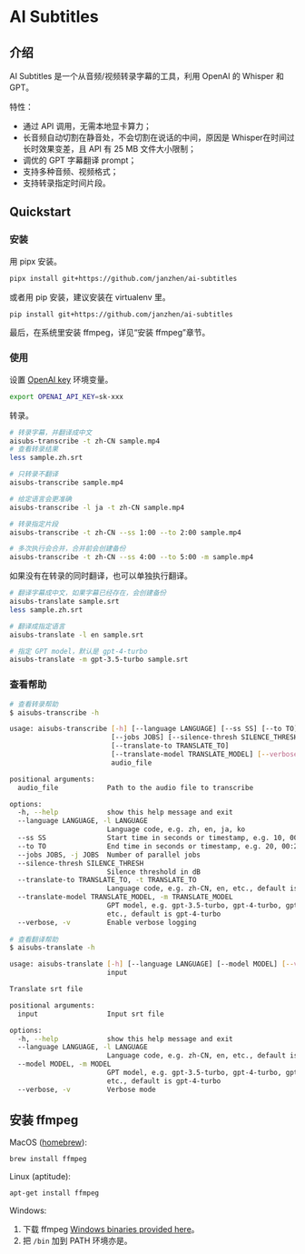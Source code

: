 # AI Subtitles

## 介绍

AI Subtitles 是一个从音频/视频转录字幕的工具，利用 OpenAI 的 Whisper 和 GPT。

特性：

* 通过 API 调用，无需本地显卡算力；
* 长音频自动切割在静音处，不会切割在说话的中间，原因是 Whisper在时间过长时效果变差，且 API 有 25 MB 文件大小限制；
* 调优的 GPT 字幕翻译 prompt；
* 支持多种音频、视频格式；
* 支持转录指定时间片段。

## Quickstart

### 安装

用 pipx 安装。

```sh
pipx install git+https://github.com/janzhen/ai-subtitles
```

或者用 pip 安装，建议安装在 virtualenv 里。

```
pip install git+https://github.com/janzhen/ai-subtitles
```

最后，在系统里安装 ffmpeg，详见“安装 ffmpeg”章节。

### 使用

设置 [OpenAI key](https://platform.openai.com/api-keys) 环境变量。

```sh
export OPENAI_API_KEY=sk-xxx
```

转录。

```sh
# 转录字幕，并翻译成中文
aisubs-transcribe -t zh-CN sample.mp4
# 查看转录结果
less sample.zh.srt

# 只转录不翻译
aisubs-transcribe sample.mp4

# 给定语言会更准确
aisubs-transcribe -l ja -t zh-CN sample.mp4

# 转录指定片段
aisubs-transcribe -t zh-CN --ss 1:00 --to 2:00 sample.mp4

# 多次执行会合并，合并前会创建备份
aisubs-transcribe -t zh-CN --ss 4:00 --to 5:00 -m sample.mp4
```

如果没有在转录的同时翻译，也可以单独执行翻译。

```sh
# 翻译字幕成中文，如果字幕已经存在，会创建备份
aisubs-translate sample.srt
less sample.zh.srt

# 翻译成指定语言
aisubs-translate -l en sample.srt

# 指定 GPT model，默认是 gpt-4-turbo
aisubs-translate -m gpt-3.5-turbo sample.srt
```

### 查看帮助

```sh
# 查看转录帮助
$ aisubs-transcribe -h

usage: aisubs-transcribe [-h] [--language LANGUAGE] [--ss SS] [--to TO]
                         [--jobs JOBS] [--silence-thresh SILENCE_THRESH]
                         [--translate-to TRANSLATE_TO]
                         [--translate-model TRANSLATE_MODEL] [--verbose]
                         audio_file

positional arguments:
  audio_file            Path to the audio file to transcribe

options:
  -h, --help            show this help message and exit
  --language LANGUAGE, -l LANGUAGE
                        Language code, e.g. zh, en, ja, ko
  --ss SS               Start time in seconds or timestamp, e.g. 10, 00:10
  --to TO               End time in seconds or timestamp, e.g. 20, 00:20
  --jobs JOBS, -j JOBS  Number of parallel jobs
  --silence-thresh SILENCE_THRESH
                        Silence threshold in dB
  --translate-to TRANSLATE_TO, -t TRANSLATE_TO
                        Language code, e.g. zh-CN, en, etc., default is zh-CN
  --translate-model TRANSLATE_MODEL, -m TRANSLATE_MODEL
                        GPT model, e.g. gpt-3.5-turbo, gpt-4-turbo, gpt-4,
                        etc., default is gpt-4-turbo
  --verbose, -v         Enable verbose logging
 
# 查看翻译帮助
$ aisubs-translate -h

usage: aisubs-translate [-h] [--language LANGUAGE] [--model MODEL] [--verbose]
                        input

Translate srt file

positional arguments:
  input                 Input srt file

options:
  -h, --help            show this help message and exit
  --language LANGUAGE, -l LANGUAGE
                        Language code, e.g. zh-CN, en, etc., default is zh-CN
  --model MODEL, -m MODEL
                        GPT model, e.g. gpt-3.5-turbo, gpt-4-turbo, gpt-4,
                        etc., default is gpt-4-turbo
  --verbose, -v         Verbose mode

```



## 安装 ffmpeg

MacOS ([homebrew](http://brew.sh)):

```bash
brew install ffmpeg
```

Linux (aptitude):

```bash
apt-get install ffmpeg
```

Windows:

1. 下载 ffmpeg [Windows binaries provided here](https://www.gyan.dev/ffmpeg/builds/)。
2. 把 `/bin` 加到 PATH 环境亦是。